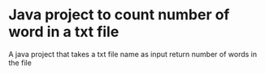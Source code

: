 # Java project to count number of word in a txt file
 A java project that takes a txt file name as input return number of words in the file
